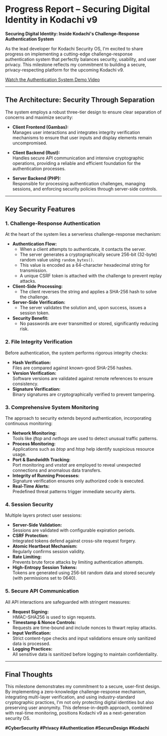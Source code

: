 # Progress Report – Securing Digital Identity in Kodachi v9

**Securing Digital Identity: Inside Kodachi's Challenge-Response Authentication System**

As the lead developer for Kodachi Security OS, I'm excited to share progress on implementing a cutting-edge challenge-response authentication system that perfectly balances security, usability, and user privacy. This milestone reflects my commitment to building a secure, privacy-respecting platform for the upcoming Kodachi v9.

[Watch the Authentication System Demo Video](https://github.com/WMAL/Linux-Kodachi/raw/refs/heads/main/v9-behind-scenes-progress/Kodachi9-auth-demo.mp4)

---

## The Architecture: Security Through Separation

The system employs a robust three-tier design to ensure clear separation of concerns and maximize security:

- **Client Frontend (Gambas):**  
  Manages user interactions and integrates integrity verification mechanisms to ensure that user inputs and display elements remain uncompromised.

- **Client Backend (Rust):**  
  Handles secure API communication and intensive cryptographic operations, providing a reliable and efficient foundation for the authentication processes.

- **Server Backend (PHP):**  
  Responsible for processing authentication challenges, managing sessions, and enforcing security policies through server-side controls.

---

## Key Security Features

### 1. Challenge-Response Authentication

At the heart of the system lies a serverless challenge-response mechanism:

- **Authentication Flow:**
  - When a client attempts to authenticate, it contacts the server.
  - The server generates a cryptographically secure 256-bit (32-byte) random value using `random_bytes()`.
  - This value is encoded as a 64-character hexadecimal string for transmission.
  - A unique CSRF token is attached with the challenge to prevent replay attacks.
- **Client-Side Processing:**
  - The client reverses the string and applies a SHA-256 hash to solve the challenge.
- **Server-Side Verification:**
  - The server validates the solution and, upon success, issues a session token.
- **Security Benefit:**
  - No passwords are ever transmitted or stored, significantly reducing risk.

### 2. File Integrity Verification

Before authentication, the system performs rigorous integrity checks:

- **Hash Verification:**  
  Files are compared against known-good SHA-256 hashes.
- **Version Verification:**  
  Software versions are validated against remote references to ensure consistency.
- **Signature Verification:**  
  Binary signatures are cryptographically verified to prevent tampering.

### 3. Comprehensive System Monitoring

The approach to security extends beyond authentication, incorporating continuous monitoring:

- **Network Monitoring:**  
  Tools like _iftop_ and _nethogs_ are used to detect unusual traffic patterns.
- **Process Monitoring:**  
  Applications such as _btop_ and _htop_ help identify suspicious resource usage.
- **Port & Bandwidth Tracking:**  
  Port monitoring and _vnstat_ are employed to reveal unexpected connections and anomalous data transfers.
- **Integrity of Running Processes:**  
  Signature verification ensures only authorized code is executed.
- **Real-Time Alerts:**  
  Predefined threat patterns trigger immediate security alerts.

### 4. Session Security

Multiple layers protect user sessions:

- **Server-Side Validation:**  
  Sessions are validated with configurable expiration periods.
- **CSRF Protection:**  
  Integrated tokens defend against cross-site request forgery.
- **Atomic Heartbeat Mechanism:**  
  Regularly confirms session validity.
- **Rate Limiting:**  
  Prevents brute force attacks by limiting authentication attempts.
- **High-Entropy Session Tokens:**  
  Tokens are generated using 256-bit random data and stored securely (with permissions set to 0640).

### 5. Secure API Communication

All API interactions are safeguarded with stringent measures:

- **Request Signing:**  
  HMAC-SHA256 is used to sign requests.
- **Timestamp & Nonce Controls:**  
  Requests are time-bound and include nonces to thwart replay attacks.
- **Input Verification:**  
  Strict content-type checks and input validations ensure only sanitized data is processed.
- **Logging Practices:**  
  All sensitive data is sanitized before logging to maintain confidentiality.

---

## Final Thoughts

This milestone demonstrates my commitment to a secure, user-first design. By implementing a zero-knowledge challenge-response mechanism, integrating multi-layer verification, and using industry-standard cryptographic practices, I'm not only protecting digital identities but also preserving user anonymity. This defense-in-depth approach, combined with real-time monitoring, positions Kodachi v9 as a next-generation security OS.

**#CyberSecurity #Privacy #Authentication #SecureDesign #Kodachi**
